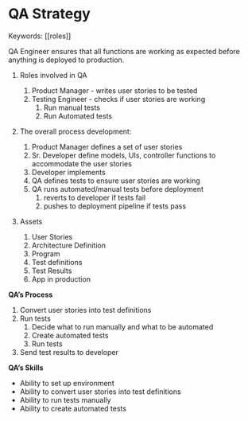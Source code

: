 
# QA Strategy
Keywords: [[roles]]


QA Engineer ensures that all functions are working as expected before anything is deployed to production.  


1. Roles involved in QA  
	1. Product Manager - writes user stories to be tested  
	2. Testing Engineer - checks if user stories are working    
		1. Run manual tests  
		2. Run Automated tests  
2. The overall process development:  
	1. Product Manager defines a set of user stories  
	2. Sr. Developer define models, UIs, controller functions to accommodate the user stories  
	3. Developer implements  
	4. QA defines tests to ensure user stories are working   
	5. QA runs automated/manual tests before deployment  
		1. reverts to developer if tests fail  
		2. pushes to deployment pipeline if tests pass  

3. Assets  
	1. User Stories   
	2. Architecture Definition
	4. Program  
	5. Test definitions  
	6. Test Results  
	7. App in production   


**QA’s Process**  

1. Convert user stories into test definitions  
2. Run tests  
     1. Decide what to run manually and what to be automated  
     2. Create automated tests  
     3. Run tests  
3. Send test results to developer  

**QA’s Skills**  

- Ability to set up environment  
- Ability to convert user stories into test definitions  
- Ability to run tests manually  
- Ability to create automated tests  
